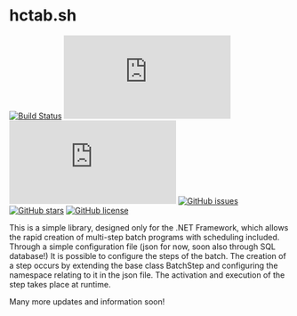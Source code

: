 
# hctab.sh
[![Build Status](https://travis-ci.org/NukeDev/hctab.sh.svg?branch=master)](https://travis-ci.org/NukeDev/hctab.sh)
[![Nuget Version](https://img.shields.io/nuget/v/core.hctab.sh)](https://www.nuget.org/packages/core.hctab.sh)
[![Nuget](https://img.shields.io/nuget/dt/core.hctab.sh)](https://www.nuget.org/packages/core.hctab.sh)
[![GitHub issues](https://img.shields.io/github/issues/NukeDev/hctab.sh.svg)](https://github.com/NukeDev/CloudNoty/issues) 
[![GitHub stars](https://img.shields.io/github/stars/NukeDev/hctab.sh.svg)](https://github.com/NukeDev/CloudNoty/stargazers) 
[![GitHub license](https://img.shields.io/badge/license-AGPL-blue.svg)](https://raw.githubusercontent.com/NukeDev/hctab.sh/master/LICENSE)

This is a simple library, designed only for the .NET Framework, which allows the rapid creation of multi-step batch programs with scheduling included.
Through a simple configuration file (json for now, soon also through SQL database!) It is possible to configure the steps of the batch. The creation of a step occurs by extending the base class BatchStep and configuring the namespace relating to it in the json file. The activation and execution of the step takes place at runtime.

Many more updates and information soon! 
